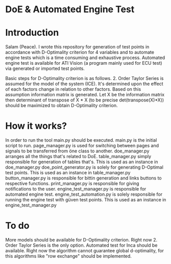 # DoE & Automated Engine Test
# Introduction
Salam (Peace). I wrote this repository for generation of test points in accordance with D-Optimality criterion for 4 variables and to automate engine tests which is a time consuming and exhaustive process. Automated engine test is available for ATI Vision (a program mainly used for ECU test) via generated or imported test points.

Basic steps for D-Optimality criterion is as follows. 2. Order Taylor Series is assumed for the model of the system (ICE). It's determined upon the effect of each factors change in relation to other factors. Based on this assumption information matrix is generated. Let X be the information matrix then determinant of transpose of X * X (to be precise det(transpose(X)*X)) should be maximized to obtain D-Optimality criterion.


# How it works?
In order to run the tool main.py should be executed. 
main.py is the initial script to run. 
page_manager.py is used for switching between pages and signals to be transferred from öne class to another.
doe_manager.py arranges all the things that's related to DoE.
table_manager.py simply responsible for generation of tables that's. This is used as an instance in doe_manager.py
doe_point_generator.py is solely for generating D-Optimal test points. This is used as an instance in table_manager.py
button_manager.py is responsible for bittin generation  and links buttons to respective functions.
print_manager.py is responsible for giving notifications to the user.
engine_test_manager.py is responsible for automated engine test. 
engine_test_automation.py is solely responsible for running the engine test with güven test points. This is used as an instance in engine_test_manager.py


# To do
More models should be available for D-Optimality criterion. Right now 2. Order Taylor Series is the only option.
Automated test for Inca should be available.
Right now the algorithm cannot guarantee global d-optimality, for this algorithms like "row exchange" should be implemented.




